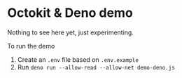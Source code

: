 # Octokit & Deno demo

Nothing to see here yet, just experimenting.

To run the demo

1. Create an `.env` file based on `.env.example`
2. Run `deno run --allow-read --allow-net demo-deno.js`

